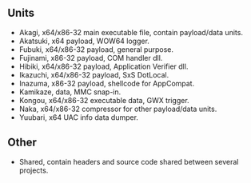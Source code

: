 ## Units

- Akagi, x64/x86-32 main executable file, contain payload/data units.
- Akatsuki, x64 payload, WOW64 logger.
- Fubuki, x64/x86-32 payload, general purpose.
- Fujinami, x86-32 payload, COM handler dll.
- Hibiki, x64/x86-32 payload, Application Verifier dll.
- Ikazuchi, x64/x86-32 payload, SxS DotLocal.
- Inazuma, x86-32 payload, shellcode for AppCompat.
- Kamikaze, data, MMC snap-in.
- Kongou, x64/x86-32 executable data, GWX trigger.
- Naka, x64/x86-32 compressor for other payload/data units.
- Yuubari, x64 UAC info data dumper.

## Other

- Shared, contain headers and source code shared between several projects.

